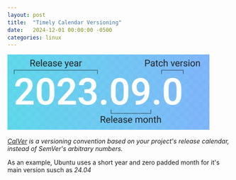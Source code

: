 ```yaml
---
layout: post
title:  "Timely Calendar Versioning"
date:   2024-12-01 00:00:00 -0500
categories: linux
---
```


![calver](/img/calver.jpg)

*[CalVer](https://calver.org) is a versioning convention based on your project's release calendar, instead of SemVer's arbitrary numbers.*

As an example, Ubuntu uses a short year and zero padded month for it's main version susch as *24.04*
